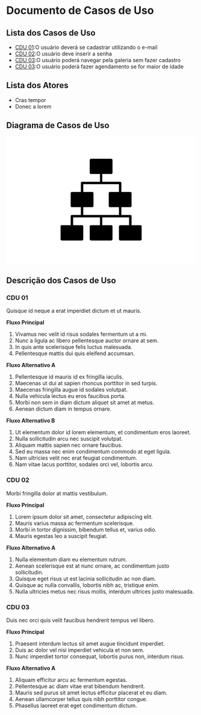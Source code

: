# Documento de Casos de Uso

## Lista dos Casos de Uso

 - [CDU 01](#CDU-01):O usuário deverá se cadastrar utilizando o e-mail
 - [CDU 02](#CDU-02):O usuário deve inserir a senha  
 - [CDU 03](#CDU-03):O usuário poderá navegar pela galeria sem fazer cadastro 
 - [CDU 03](#CDU-04):O usuário poderá fazer agendamento se for maior de idade 

## Lista dos Atores

 - Cras tempor
 - Donec a lorem

## Diagrama de Casos de Uso

![Diagrama de Casos de Uso](diagrama-exemplo.png)

## Descrição dos Casos de Uso

### CDU 01

Quisque id neque a erat imperdiet dictum et ut mauris.

**Fluxo Principal**

1. Vivamus nec velit id risus sodales fermentum ut a mi.
2. Nunc a ligula ac libero pellentesque auctor ornare at sem.
3. In quis ante scelerisque felis luctus malesuada.
4. Pellentesque mattis dui quis eleifend accumsan.

**Fluxo Alternativo A**

1. Pellentesque id mauris id ex fringilla iaculis.
2. Maecenas ut dui at sapien rhoncus porttitor in sed turpis.
3. Maecenas fringilla augue id sodales volutpat.
4. Nulla vehicula lectus eu eros faucibus porta.
5. Morbi non sem in diam dictum aliquet sit amet at metus.
6. Aenean dictum diam in tempus ornare.

**Fluxo Alternativo B**

1. Ut elementum dolor id lorem elementum, et condimentum eros laoreet.
2. Nulla sollicitudin arcu nec suscipit volutpat.
3. Aliquam mattis sapien nec ornare faucibus.
4. Sed eu massa nec enim condimentum commodo at eget ligula.
5. Nam ultricies velit nec erat feugiat condimentum.
6. Nam vitae lacus porttitor, sodales orci vel, lobortis arcu.


### CDU 02

Morbi fringilla dolor at mattis vestibulum.

**Fluxo Principal**

1. Lorem ipsum dolor sit amet, consectetur adipiscing elit.
2. Mauris varius massa ac fermentum scelerisque.
3. Morbi in tortor dignissim, bibendum tellus et, varius odio.
4. Mauris egestas leo a suscipit feugiat.

**Fluxo Alternativo A**

1. Nulla elementum diam eu elementum rutrum.
2. Aenean scelerisque est at nunc ornare, ac condimentum justo sollicitudin.
3. Quisque eget risus ut est lacinia sollicitudin ac non diam.
4. Quisque ac nulla convallis, lobortis nibh ac, tristique enim.
5. Nulla ultricies metus nec risus mollis, interdum ultrices justo malesuada.

### CDU 03

Duis nec orci quis velit faucibus hendrerit tempus vel libero.

**Fluxo Principal**

1. Praesent interdum lectus sit amet augue tincidunt imperdiet.
2. Duis ac dolor vel nisi imperdiet vehicula et non sem.
3. Nunc imperdiet tortor consequat, lobortis purus non, interdum risus.

**Fluxo Alternativo A**

1. Aliquam efficitur arcu ac fermentum egestas.
2. Pellentesque ac diam vitae erat bibendum hendrerit.
3. Mauris sed purus sit amet lectus efficitur placerat et eu diam.
4. Aenean ullamcorper tellus quis nibh porttitor congue.
5. Phasellus laoreet erat eget condimentum dictum.
